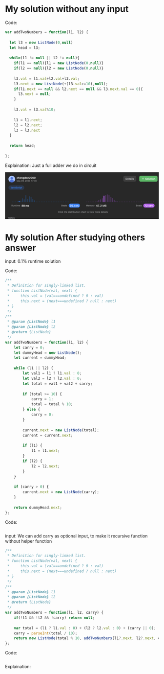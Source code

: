# My solution without any input

Code:
```js
var addTwoNumbers = function(l1, l2) {

  let l3 = new ListNode(0,null)
  let head = l3;

  while(l1 != null || l2 != null){
    if(l1 == null){l1 = new ListNode(0,null)}
    if(l2 == null){l2 = new ListNode(0,null)}

    l3.val = l1.val+l2.val+l3.val;
    l3.next = new ListNode(+(l3.val>=10),null);
    if(l1.next == null && l2.next == null && l3.next.val == 0){
      l3.next = null;
    }

    l3.val = l3.val%10;

    l1 = l1.next;
    l2 = l2.next;
    l3 = l3.next
  }

  return head;

};
```
Explaination:
Just a full adder we do in circuit

![](../../z.Images/Screenshot%202023-05-09%20at%2018.06.49.png)

# My solution After studying others answer


input: 0.1% runtime solution

Code:
```js
/**
 * Definition for singly-linked list.
 * function ListNode(val, next) {
 *     this.val = (val===undefined ? 0 : val)
 *     this.next = (next===undefined ? null : next)
 * }
 */
/**
 * @param {ListNode} l1
 * @param {ListNode} l2
 * @return {ListNode}
 */
var addTwoNumbers = function(l1, l2) {
    let carry = 0;
    let dummyHead = new ListNode();
    let current = dummyHead;

    while (l1 || l2) {
        let val1 = l1 ? l1.val : 0;
        let val2 = l2 ? l2.val : 0;
        let total = val1 + val2 + carry;

        if (total >= 10) {
            carry = 1;
            total = total % 10;
        } else {
            carry = 0;
        }

        current.next = new ListNode(total);
        current = current.next;

        if (l1) {
            l1 = l1.next;
        }
        if (l2) {
            l2 = l2.next;
        }
    }

    if (carry > 0) {
        current.next = new ListNode(carry);
    }

    return dummyHead.next;
};
```

Code:
```js

```

input:
We can add carry as optional input, to make it recursive function without helper function
```js
/**
 * Definition for singly-linked list.
 * function ListNode(val, next) {
 *     this.val = (val===undefined ? 0 : val)
 *     this.next = (next===undefined ? null : next)
 * }
 */
/**
 * @param {ListNode} l1
 * @param {ListNode} l2
 * @return {ListNode}
 */
var addTwoNumbers = function(l1, l2, carry) {
    if(!l1 && !l2 && !carry) return null;

    var total = (l1 ? l1.val : 0) + (l2 ? l2.val : 0) + (carry || 0);
    carry = parseInt(total / 10);
    return new ListNode(total % 10, addTwoNumbers(l1?.next, l2?.next, carry));
};
```

Code:
```js

```
Explaination: